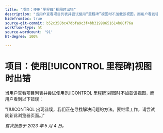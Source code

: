 ```yaml
---
title: "项目：使用“里程碑”视图时出错"
description: "当用户查看项目列表并尝试使用“里程碑”视图时不加载该视图，而用户看到错误。"
hidefromtoc: true
source-git-commit: b52c358bc47dbfa9c3f4bb31998651614b88f76a
workflow-type: ht
source-wordcount: '91'
ht-degree: 100%

---
```



# 项目：使用[!UICONTROL 里程碑]视图时出错

当用户查看项目列表并尝试使用[!UICONTROL 里程碑]视图时不加载该视图，而用户看到以下错误：

&quot;[!UICONTROL 出现错误，我们正在寻找解决问题的方法。要继续工作，请尝试刷新此浏览器页面。]&quot;

_首次报告于 2023 年 5 月 4 日。_


